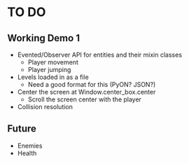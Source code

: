 # TO DO #

## Working Demo 1 ##
 * Evented/Observer API for entities and their mixin classes
    - Player movement
    - Player jumping
 * Levels loaded in as a file
    - Need a good format for this (PyON? JSON?)
 * Center the screen at Window.center_box.center
    - Scroll the screen center with the player
 * Collision resolution
 
## Future ##
 * Enemies
 * Health